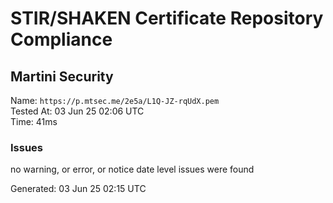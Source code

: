 # STIR/SHAKEN Certificate Repository Compliance

## Martini Security

Name: `https://p.mtsec.me/2e5a/L1Q-JZ-rqUdX.pem`\
Tested At: 03 Jun 25 02:06 UTC\
Time: 41ms

### Issues

no warning, or error, or notice date level issues were found

Generated: 03 Jun 25 02:15 UTC